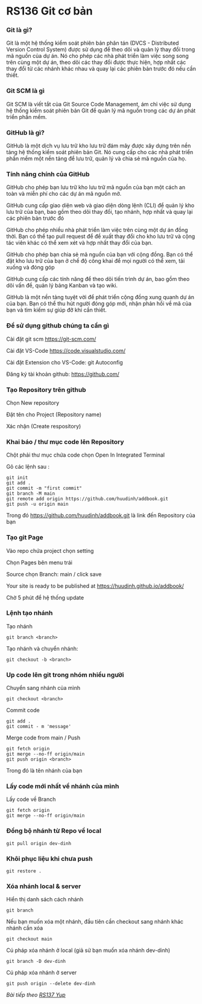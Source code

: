 # RS136 Git cơ bản

### Git là gì?

Git là một hệ thống kiểm soát phiên bản phân tán (DVCS - Distributed Version Control System) được sử dụng để theo dõi và quản lý thay đổi trong mã nguồn của dự án. Nó cho phép các nhà phát triển làm việc song song trên cùng một dự án, theo dõi các thay đổi được thực hiện, hợp nhất các thay đổi từ các nhánh khác nhau và quay lại các phiên bản trước đó nếu cần thiết.

### Git SCM là gì

Git SCM là viết tắt của Git Source Code Management, ám chỉ việc sử dụng hệ thống kiểm soát phiên bản Git để quản lý mã nguồn trong các dự án phát triển phần mềm.

### GitHub là gì?

GitHub là một dịch vụ lưu trữ kho lưu trữ đám mây được xây dựng trên nền tảng hệ thống kiểm soát phiên bản Git. Nó cung cấp cho các nhà phát triển phần mềm một nền tảng để lưu trữ, quản lý và chia sẻ mã nguồn của họ.

### Tính năng chính của GitHub

GitHub cho phép bạn lưu trữ kho lưu trữ mã nguồn của bạn một cách an toàn và miễn phí cho các dự án mã nguồn mở.

GitHub cung cấp giao diện web và giao diện dòng lệnh (CLI) để quản lý kho lưu trữ của bạn, bao gồm theo dõi thay đổi, tạo nhánh, hợp nhất và quay lại các phiên bản trước đó

GitHub cho phép nhiều nhà phát triển làm việc trên cùng một dự án đồng thời. Bạn có thể tạo pull request để đề xuất thay đổi cho kho lưu trữ và cộng tác viên khác có thể xem xét và hợp nhất thay đổi của bạn.

GitHub cho phép bạn chia sẻ mã nguồn của bạn với cộng đồng. Bạn có thể đặt kho lưu trữ của bạn ở chế độ công khai để mọi người có thể xem, tải xuống và đóng góp

GitHub cung cấp các tính năng để theo dõi tiến trình dự án, bao gồm theo dõi vấn đề, quản lý bảng Kanban và tạo wiki.

GitHub là một nền tảng tuyệt vời để phát triển cộng đồng xung quanh dự án của bạn. Bạn có thể thu hút người đóng góp mới, nhận phản hồi về mã của bạn và tìm kiếm sự giúp đỡ khi cần thiết.

### Để sử dụng github chúng ta cần gì

Cài đặt git scm https://git-scm.com/

Cài đặt VS-Code https://code.visualstudio.com/

Cài đặt Extension cho VS-Code: git Autoconfig

Đăng ký tài khoản github: https://github.com/

### Tạo Repository trên github

Chọn New repository

Đặt tên cho Project (Repository name)

Xác nhận (Create respository)

### Khai báo / thư mục code lên Repository

Chột phải thư mục chứa code chọn Open In Integrated Terminal

Gõ các lệnh sau :

```
git init
git add .
git commit -m "first commit"
git branch -M main
git remote add origin https://github.com/huudinh/addbook.git
git push -u origin main 
```

Trong đó https://github.com/huudinh/addbook.git là link đến Repository của bạn

### Tạo git Page

Vào repo chứa project chọn setting

Chọn Pages bên menu trái

Source chọn Branch: main / click save

Your site is ready to be published at https://huudinh.github.io/addbook/

Chờ 5 phút để hệ thống update 

### Lệnh tạo nhánh

Tạo nhánh

```
git branch <branch>
```

Tạo nhánh và chuyển nhánh: 

```
git checkout -b <branch> 
```

### Up code lên git trong nhóm nhiều người

Chuyển sang nhánh của mình

```
git checkout <branch>
```

Commit code

```
git add .
git commit - m 'message'
```

Merge code from main / Push 

```
git fetch origin
git merge --no-ff origin/main
git push origin <branch>
```

Trong đó <branch> là tên nhánh của bạn

### Lấy code mới nhất về nhánh của mình

Lấy code về Branch

```
git fetch origin
git merge --no-ff origin/main
```

### Đồng bộ nhánh từ Repo về local

```
git pull origin dev-dinh
```

### Khôi phục liệu khi chưa push

```
git restore .
```

### Xóa nhánh local & server

Hiển thị danh sách cách nhánh

```
git branch
```

Nếu bạn muốn xóa một nhánh, đầu tiên cần checkout sang nhánh khác nhánh cần xóa

```
git checkout main
```

Cú pháp xóa nhánh ở local (giả sử bạn muốn xóa nhánh dev-dinh)

```
git branch -D dev-dinh
```

Cú pháp xóa nhánh ở server

```
git push origin --delete dev-dinh
```

*Bài tiếp theo [RS137 Yup](/lesson/session/session_137_yup.md)*